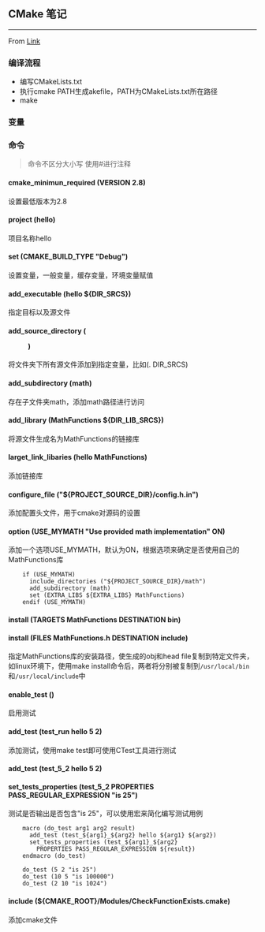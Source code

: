 ## CMake 笔记
-------
From [Link](http://www.hahack.com/codes/cmake/)

### 编译流程
- 编写CMakeLists.txt
- 执行cmake PATH生成akefile，PATH为CMakeLists.txt所在路径
- make

### 变量


### 命令
> 命令不区分大小写
> 使用#进行注释

#### cmake_minimun_required (VERSION 2.8)
设置最低版本为2.8

#### project (hello)
项目名称hello

#### set (CMAKE_BUILD_TYPE "Debug")
设置变量，一般变量，缓存变量，环境变量赋值

#### add_executable (hello ${DIR_SRCS})
指定目标以及源文件

#### add_source_directory (<dir> <variable>)
将文件夹下所有源文件添加到指定变量，比如(. DIR_SRCS)

#### add_subdirectory (math)
存在子文件夹math，添加math路径进行访问

#### add_library (MathFunctions ${DIR_LIB_SRCS})
将源文件生成名为MathFunctions的链接库

#### larget_link_libaries (hello MathFunctions)
添加链接库

#### configure_file ("${PROJECT_SOURCE_DIR}/config.h.in")
添加配置头文件，用于cmake对源码的设置

#### option (USE_MYMATH "Use provided math implementation" ON)
添加一个选项USE_MYMATH，默认为ON，根据选项来确定是否使用自己的MathFunctions库
```
	if (USE_MYMATH)
	  include_directories ("${PROJECT_SOURCE_DIR}/math")
	  add_subdirectory (math)
	  set (EXTRA_LIBS ${EXTRA_LIBS} MathFunctions)
	endif (USE_MYMATH)
```

#### install (TARGETS MathFunctions DESTINATION bin)
#### install (FILES MathFunctions.h DESTINATION include)
指定MathFunctions库的安装路径，使生成的obj和head file复制到特定文件夹，如linux环境下，使用make install命令后，两者将分别被复制到`/usr/local/bin`和`/usr/local/include`中

#### enable_test ()
启用测试

#### add_test (test_run hello 5 2)
添加测试，使用make test即可使用CTest工具进行测试

#### add_test (test_5_2 hello 5 2)
#### set_tests_properties (test_5_2 PROPERTIES PASS_REGULAR_EXPRESSION "is 25")
测试是否输出是否包含"is 25"，可以使用宏来简化编写测试用例
```
	macro (do_test arg1 arg2 result)
	  add_test (test_${arg1}_${arg2} hello ${arg1} ${arg2})
	  set_tests_properties (test_${arg1}_${arg2}
	    PROPERTIES PASS_REGULAR_EXPRESSION ${result})
	endmacro (do_test)

	do_test (5 2 "is 25")
	do_test (10 5 "is 100000")
	do_test (2 10 "is 1024")
```

#### include (${CMAKE_ROOT}/Modules/CheckFunctionExists.cmake)
添加cmake文件
